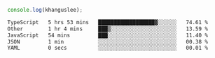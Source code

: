 ```js
console.log(khanguslee);
```

<!--START_SECTION:waka-->

```txt
TypeScript   5 hrs 53 mins   ██████████████████▓░░░░░░   74.61 %
Other        1 hr 4 mins     ███▒░░░░░░░░░░░░░░░░░░░░░   13.59 %
JavaScript   54 mins         ███░░░░░░░░░░░░░░░░░░░░░░   11.40 %
JSON         1 min           ░░░░░░░░░░░░░░░░░░░░░░░░░   00.38 %
YAML         0 secs          ░░░░░░░░░░░░░░░░░░░░░░░░░   00.01 %
```

<!--END_SECTION:waka-->

<!--
**khanguslee/khanguslee** is a ✨ _special_ ✨ repository because its `README.md` (this file) appears on your GitHub profile.

Here are some ideas to get you started:

- 🔭 I’m currently working on ...
- 🌱 I’m currently learning ...
- 👯 I’m looking to collaborate on ...
- 🤔 I’m looking for help with ...
- 💬 Ask me about ...
- 📫 How to reach me: ...
- 😄 Pronouns: ...
- ⚡ Fun fact: ...
-->
